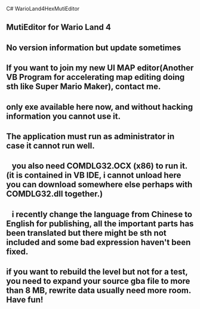 C# WarioLand4HexMutiEditor
##   MutiEditor for Wario Land 4
##    No version information but update sometimes
##    If you want to join my new UI MAP editor(Another VB Program for accelerating map editing doing sth like Super Mario Maker), contact me.
##    only exe available here now, and without hacking information you cannot use it. 
##    The application must run as administrator in case it cannot run well.
##    you also need COMDLG32.OCX (x86) to run it.(it is contained in VB IDE, i cannot unload here you can download somewhere else perhaps    with COMDLG32.dll together.)
##    i recently change the language from Chinese to English for publishing, all the important parts has been translated but there might be sth not included and some bad expression haven't been fixed.
##    if you want to rebuild the level but not for a test, you need to expand your source gba file to more than 8 MB, rewrite data usually need more room. Have fun!
